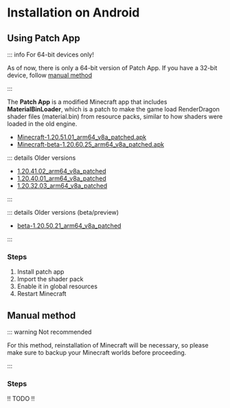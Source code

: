
# Installation on Android

## Using Patch App

::: info For 64-bit devices only!

As of now, there is only a 64-bit version of Patch App. If you have a 32-bit device, follow [manual method](#manual-method)

:::

The **Patch App** is a modified Minecraft app that includes **MaterialBinLoader**, which is a patch to make the game load RenderDragon shader files (material.bin) from resource packs, similar to how shaders were loaded in the old engine. 

* [Minecraft-1.20.51.01_arm64_v8a_patched.apk](https://yss.minecraft.pe/PatchAPP/1.20.50%20Release/1.20.51.01_arm64_v8a_patched.apk)
* [Minecraft-beta-1.20.60.25_arm64_v8a_patched.apk](https://yss.minecraft.pe/PatchAPP/1.20.60%20Beta/1.20.60.25_arm64_v8a_patched.apk)


::: details Older versions

* [1.20.41.02_arm64_v8a_patched](https://download2391.mediafire.com/c6gdbcv0jeqgNaGwGVOXqur2W2qehRvg2vZpG6rufpxszrULg9uiXlwAMSWY1KXlLt7v2SwVAeGudQxyPSBNct8wczEyydLKHlm2fUHHvYPtBcecaLqVYOa-tO3sO4z0HTB-5tASe5XNmtOFLDqpbj5YnGks94AFMgx_pqqp_w/eyhdpgboshmwlq1/1.20.41.02_arm64_v8a_patched.apk)
* [1.20.40.01_arm64_v8a_patched](https://download2434.mediafire.com/ydujuynzz76ghooJF8iQOwA1vIY35rhSOlzOprpc_NTf2HmUzF9gNf5gsPo3iz31ZLT3vPiV_y27AElWE6rodgS8WWdxS3bDWrJOssCbZdGXgF70PS-hYphBjsKJ822MpuMMVjgSVp96EXs4GMjFu2hOeT5ErnP5qiMf-IRvSg/olatjslsodtp9nk/1.20.40.01_arm64_v8a_patched.apk)
* [1.20.32.03_arm64_v8a_patched](https://download2281.mediafire.com/hkz64wckovrgyubcD9m0WXb7TpqlEtbLaZH4QpnQjgJyQ5dETGHnIOvnUN-INgB25ueuju9ed2faPEICyX1k3KxZKvjBuHrrlBTQ_w3U0LtPCnLnf5mjP_d68FiDhZ7Rah0JkKdv-bfTMfvPACPJNwwV28RTxMGeN_xdl2WJ_Q/jbiun3m59ustpo3/1.20.32.03_arm64_v8a_patched.apk)

:::

::: details Older versions (beta/preview)

* [beta-1.20.50.21_arm64_v8a_patched](https://download2390.mediafire.com/sb2l0vri80ig7Cs_pzhemU6NQR6uqtZ0G27zLw0WvjRl6JNSM0XiSC_ssNhVPTKKgmKNcTpq1H9oAv6dodaBFNg89feNrP9INlPWqFoJPuBcs4GcU_t2d3ENPmqfbGXnEXdFaWAZEkRSTfxYaPpnzYY83cIhhsVqzO69sjXSxw/gwrf0tf6f0dgjvj/1.20.50.21_arm64_v8a_patched.apk)

:::

### Steps 

1. Install patch app
2. Import the shader pack
3. Enable it in global resources
4. Restart Minecraft


## Manual method

::: warning Not recommended

For this method, reinstallation of Minecraft will be necessary, so please make sure to backup your Minecraft worlds before proceeding.

:::

### Steps

!! TODO !!
